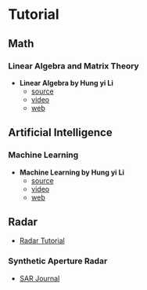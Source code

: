 # Tutorial



## Math

### Linear Algebra and Matrix Theory

- **Linear Algebra by Hung yi Li**
  - [source](https://github.com/datawhalechina/leela-notes)
  - [video](https://www.bilibili.com/video/av64160249)
  - [web](https://datawhalechina.github.io/leela-notes/)




## Artificial Intelligence

### Machine Learning

- **Machine Learning by Hung yi Li**
  - [source](https://github.com/datawhalechina/leeml-notes)
  - [video](https://www.bilibili.com/video/av59538266)
  - [web](https://datawhalechina.github.io/leeml-notes/)





## Radar

- [Radar Tutorial](https://www.radartutorial.eu/index.en.html)



### Synthetic Aperture Radar

- [SAR Journal](http://syntheticapertureradar.com/)







